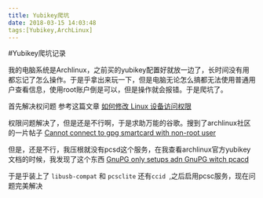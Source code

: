 ```yaml
---
title: Yubikey爬坑
date: 2018-03-15 14:03:48
tags:[Yubikey,ArchLinux]
---
```

#Yubikey爬坑记录

我的电脑系统是Archlinux，之前买的yubikey配置好就放一边了，长时间没有用都忘记了怎么操作。于是乎拿出来玩一下，但是电脑无论怎么搞都无法使用普通用户查看信息，使用root账户倒是可以，但是操作就会报错。于是爬坑了。

首先解决权问题 参考这篇文章
[如何修改 Linux 设备访问权限](https://zhuanlan.zhihu.com/p/26718021)

权限问题解决了，但是还是不行啊，于是求助万能的谷歌。搜到了archlinux社区的一片帖子
[Cannot connect to gpg smartcard with non-root user](https://bbs.archlinux.org/viewtopic.php?id=222401)

但是，还是不行，我压根就没有pcsd这个服务，在我查看archlinux官方yubikey文档的时候，我发现了这个东西
[GnuPG only setups adn GnuPG witch pcacd](https://wiki.archlinux.org/index.php/GnuPG#Smartcards)

于是乎装上了 `libusb-compat` 和 `pcsclite` 还有`ccid `,之后启用pcsc服务，现在问题完美解决
